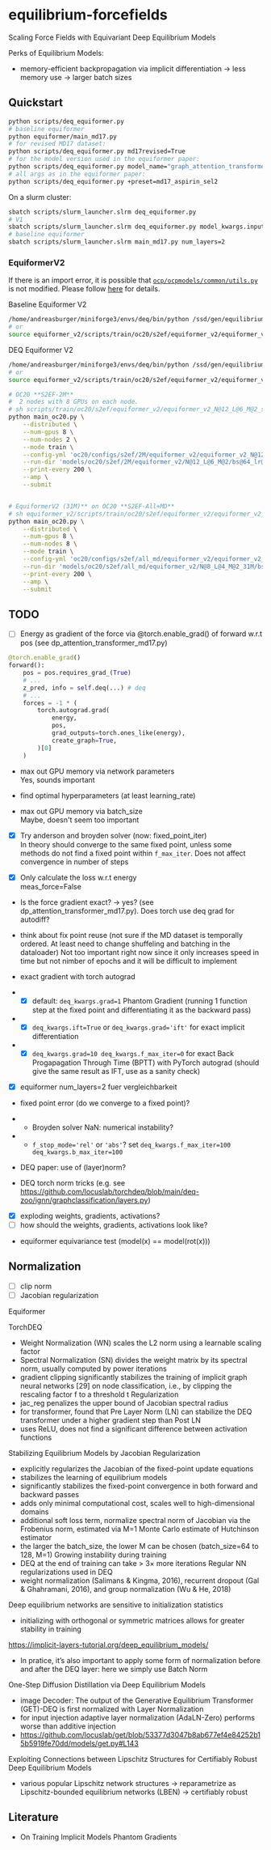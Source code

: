 # equilibrium-forcefields
Scaling Force Fields with Equivariant Deep Equilibrium Models

Perks of Equilibrium Models:
- memory-efficient backpropagation via implicit differentiation -> less memory use -> larger batch sizes

## Quickstart

```bash
python scripts/deq_equiformer.py
# baseline equiformer
python equiformer/main_md17.py 
# for revised MD17 dataset: 
python scripts/deq_equiformer.py md17revised=True
# for the model version used in the equiformer paper:
python scripts/deq_equiformer.py model_name="graph_attention_transformer_nonlinear_l2_md17"
# all args as in the equiformer paper:
python scripts/deq_equiformer.py +preset=md17_aspirin_sel2
```

On a slurm cluster:
```bash
sbatch scripts/slurm_launcher.slrm deq_equiformer.py
# V1
sbatch scripts/slurm_launcher.slrm deq_equiformer.py model_kwargs.input_injection=False 
# baseline equiformer
sbatch scripts/slurm_launcher.slrm main_md17.py num_layers=2
```

### EquiformerV2

If there is an import error, it is possible that [`ocp/ocpmodels/common/utils.py`](https://github.com/Open-Catalyst-Project/ocp/blob/5a7738f9aa80b1a9a7e0ca15e33938b4d2557edd/ocpmodels/common/utils.py#L329) is not modified. 
Please follow [here](equiformer_v2/docs/env_setup.md) for details.

Baseline Equiformer V2
```bash
/home/andreasburger/miniforge3/envs/deq/bin/python /ssd/gen/equilibrium-forcefields/equiformer_v2/main_oc20.py --mode train --config-yml 'equiformer_v2/oc20/configs/s2ef/2M/equiformer_v2_tiny.yml'
# or
source equiformer_v2/scripts/train/oc20/s2ef/equiformer_v2/equiformer_v2_small.sh
```

DEQ Equiformer V2
```bash
/home/andreasburger/miniforge3/envs/deq/bin/python /ssd/gen/equilibrium-forcefields/equiformer_v2/main_oc20.py --mode train --config-yml 'equiformer_v2/oc20/configs/s2ef/2M/deq_equiformer_v2.yaml'
# or
source equiformer_v2/scripts/train/oc20/s2ef/equiformer_v2/equiformer_v2_small.sh
```

```bash
# OC20 **S2EF-2M**
#  2 nodes with 8 GPUs on each node.
# sh scripts/train/oc20/s2ef/equiformer_v2/equiformer_v2_N@12_L@6_M@2_splits@2M_g@multi-nodes.sh
python main_oc20.py \
    --distributed \
    --num-gpus 8 \
    --num-nodes 2 \
    --mode train \
    --config-yml 'oc20/configs/s2ef/2M/equiformer_v2/equiformer_v2_N@12_L@6_M@2.yml' \
    --run-dir 'models/oc20/s2ef/2M/equiformer_v2/N@12_L@6_M@2/bs@64_lr@2e-4_wd@1e-3_epochs@12_warmup-epochs@0.1_g@8x2' \
    --print-every 200 \
    --amp \
    --submit


# EquiformerV2 (31M)** on OC20 **S2EF-All+MD**
# sh equiformer_v2/scripts/train/oc20/s2ef/equiformer_v2/equiformer_v2_N@8_L@4_M@2_splits@all+md_g@multi-nodes.sh
python main_oc20.py \
    --distributed \
    --num-gpus 8 \
    --num-nodes 8 \
    --mode train \
    --config-yml 'oc20/configs/s2ef/all_md/equiformer_v2/equiformer_v2_N@8_L@4_M@2_31M.yml' \
    --run-dir 'models/oc20/s2ef/all_md/equiformer_v2/N@8_L@4_M@2_31M/bs@512_lr@4e-4_wd@1e-3_epochs@3_warmup-epochs@0.01_g@8x8' \
    --print-every 200 \
    --amp \
    --submit
```

## TODO

- [ ] Energy as gradient of the force via @torch.enable_grad() of forward w.r.t pos (see dp_attention_transformer_md17.py)
```python
@torch.enable_grad()
forward():
    pos = pos.requires_grad_(True)
    # ...
    z_pred, info = self.deq(...) # deq
    # ...
    forces = -1 * (
        torch.autograd.grad(
            energy,
            pos,
            grad_outputs=torch.ones_like(energy),
            create_graph=True,
        )[0]
    )
```


- max out GPU memory via network parameters \
Yes, sounds important

- find optimal hyperparameters (at least learning_rate)

- max out GPU memory via batch_size \
Maybe, doesn't seem too important

- [x] Try anderson and broyden solver (now: fixed_point_iter) \
In theory should converge to the same fixed point, unless some methods do not find a fixed point within `f_max_iter`. Does not affect convergence in number of steps 

- [x] Only calculate the loss w.r.t energy \
meas_force=False

- Is the force gradient exact? 
-> yes? (see dp_attention_transformer_md17.py). Does torch use deq grad for autodiff?


- think about fix point reuse (not sure if the MD dataset is temporally ordered. At least need to change shuffeling and batching in the dataloader)
Not too important right now since it only increases speed in time but not nimber of epochs and it will be difficult to implement

- exact gradient with torch autograd
- - [x] default: `deq_kwargs.grad=1` Phantom Gradient (running 1 function step at the fixed point and differentiating it as the backward pass)
- - [x] `deq_kwargs.ift=True` or `deq_kwargs.grad='ift'` for exact implicit differentiation
- - [x] `deq_kwargs.grad=10 deq_kwargs.f_max_iter=0` for exact Back Progapagation Through Time (BPTT) with PyTorch autograd (should give the same result as IFT, use as a sanity check)

- [x] equiformer num_layers=2 fuer vergleichbarkeit

- fixed point error (do we converge to a fixed point)?
- - Broyden solver NaN: numerical instability?
- - `f_stop_mode='rel'` or `'abs'`? set `deq_kwargs.f_max_iter=100 deq_kwargs.b_max_iter=100`

- DEQ paper: use of (layer)norm?

- DEQ torch norm tricks (e.g. see https://github.com/locuslab/torchdeq/blob/main/deq-zoo/ignn/graphclassification/layers.py)

- [x] exploding weights, gradients, activations?
- [ ] how should the weights, gradients, activations look like?

- equiformer equivariance test (model(x) == model(rot(x)))


## Normalization

- [ ] clip norm
- [ ] Jacobian regularization

Equiformer


TorchDEQ
- Weight Normalization (WN) scales the L2 norm using a learnable scaling factor
- Spectral Normalization (SN) divides the weight matrix by its spectral norm, usually computed by power iterations
- gradient clipping significantly stabilizes the training of implicit graph neural networks [29] on node classification, i.e., by clipping the rescaling factor f to a threshold t
Regularization
- jac_reg penalizes the upper bound of Jacobian spectral radius
- for transformer, found that Pre Layer Norm (LN) can stabilize the DEQ transformer under a higher gradient step than Post LN
- uses ReLU, does not find a significant difference between activation functions

Stabilizing Equilibrium Models by Jacobian Regularization
- explicitly regularizes the Jacobian of the fixed-point update equations 
- stabilizes the learning of equilibrium models
- significantly stabilizes the fixed-point convergence in both forward and backward passes
- adds only minimal computational cost, scales well to high-dimensional domains
- additional soft loss term, normalize spectral norm of Jacobian via the Frobenius norm, estimated via M=1 Monte Carlo estimate of Hutchinson estimator
- the larger the batch_size, the lower M can be chosen (batch_size=64 to 128, M=1)
Growing instability during training
- DEQ at the end of training can take > 3× more iterations
Regular NN regularizations used in DEQ
- weight normalization (Salimans & Kingma, 2016), recurrent dropout (Gal & Ghahramani, 2016), and group normalization (Wu & He, 2018)

Deep equilibrium networks are sensitive to initialization statistics
- initializing with orthogonal or symmetric matrices allows for greater stability in training


https://implicit-layers-tutorial.org/deep_equilibrium_models/
-  In pratice, it’s also important to apply some form of normalization before and after the DEQ layer: here we simply use Batch Norm

One-Step Diffusion Distillation via Deep Equilibrium Models
- image Decoder: The output of the Generative Equilibrium Transformer (GET)-DEQ is first normalized with Layer Normalization
- for input injection adaptive layer normalization (AdaLN-Zero) performs worse than additive injection
- https://github.com/locuslab/get/blob/53377d3047b8ab677ef4e84252b15b5919fe70dd/models/get.py#L143

Exploiting Connections between Lipschitz Structures for Certifiably Robust Deep Equilibrium Models
- various popular Lipschitz network structures -> reparametrize as Lipschitz-bounded equilibrium networks (LBEN) -> certifiably robust


## Literature

- On Training Implicit Models
Phantom Gradients